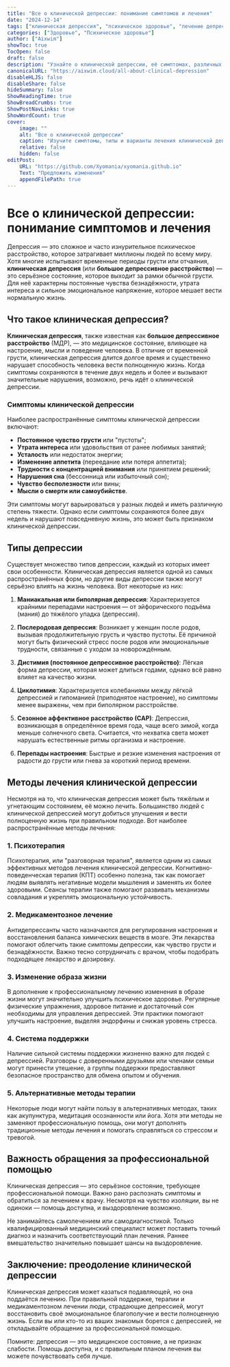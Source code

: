```yaml
---
title: "Все о клинической депрессии: понимание симптомов и лечения"
date: "2024-12-14"
tags: ["клиническая депрессия", "психическое здоровье", "лечение депрессии", "психиатрия", "психические расстройства"]
categories: ["Здоровье", "Психическое здоровье"]
author: ["Aixwim"]
showToc: true
TocOpen: false
draft: false
description: "Узнайте о клинической депрессии, её симптомах, различных типах и эффективных методах лечения, которые помогут справиться с этим состоянием."
canonicalURL: "https://aixwim.cloud/all-about-clinical-depression"
disableHLJS: false
disableShare: false
hideSummary: false
ShowReadingTime: true
ShowBreadCrumbs: true
ShowPostNavLinks: true
ShowWordCount: true
cover:
    image: ""
    alt: "Все о клинической депрессии"
    caption: "Изучите симптомы, типы и варианты лечения клинической депрессии."
    relative: false
    hidden: false
editPost:
    URL: "https://github.com/Xyomania/xyomania.github.io"
    Text: "Предложить изменения"
    appendFilePath: true
---
```


# Все о клинической депрессии: понимание симптомов и лечения

Депрессия — это сложное и часто изнурительное психическое расстройство, которое затрагивает миллионы людей по всему миру. Хотя многие испытывают временные периоды грусти или отчаяния, **клиническая депрессия** (или **большое депрессивное расстройство**) — это серьёзное состояние, которое выходит за рамки обычной грусти. Для неё характерны постоянные чувства безнадёжности, утрата интереса и сильное эмоциональное напряжение, которое мешает вести нормальную жизнь.

## Что такое клиническая депрессия?

**Клиническая депрессия**, также известная как **большое депрессивное расстройство** (МДР), — это медицинское состояние, влияющее на настроение, мысли и поведение человека. В отличие от временной грусти, клиническая депрессия длится долгое время и существенно нарушает способность человека вести полноценную жизнь. Когда симптомы сохраняются в течение двух недель и более и вызывают значительные нарушения, возможно, речь идёт о клинической депрессии.

### Симптомы клинической депрессии

Наиболее распространённые симптомы клинической депрессии включают:

- **Постоянное чувство грусти** или "пустоты";
- **Утрата интереса** или удовольствия от ранее любимых занятий;
- **Усталость** или недостаток энергии;
- **Изменение аппетита** (переедание или потеря аппетита);
- **Трудности с концентрацией внимания** или принятием решений;
- **Нарушения сна** (бессонница или избыточный сон);
- **Чувство бесполезности** или вины;
- **Мысли о смерти или самоубийстве**.

Эти симптомы могут варьироваться у разных людей и иметь различную степень тяжести. Однако если симптомы сохраняются более двух недель и нарушают повседневную жизнь, это может быть признаком клинической депрессии.

## Типы депрессии

Существует множество типов депрессии, каждый из которых имеет свои особенности. Клиническая депрессия является одной из самых распространённых форм, но другие виды депрессии также могут серьёзно влиять на жизнь человека. Вот некоторые из них:

1. **Маниакальная или биполярная депрессия**: Характеризуется крайними перепадами настроения — от эйфорического подъёма (мания) до тяжёлого упадка (депрессия).

2. **Послеродовая депрессия**: Возникает у женщин после родов, вызывая продолжительную грусть и чувство пустоты. Её причиной могут быть физический стресс после родов или эмоциональные трудности, связанные с уходом за новорождённым.

3. **Дистимия (постоянное депрессивное расстройство)**: Лёгкая форма депрессии, которая может длиться годами, однако всё равно влияет на качество жизни.

4. **Циклотимия**: Характеризуется колебаниями между лёгкой депрессией и гипоманией (приподнятое настроение), но симптомы менее выражены, чем при биполярном расстройстве.

5. **Сезонное аффективное расстройство (САР)**: Депрессия, возникающая в определённое время года, чаще всего зимой, когда меньше солнечного света. Считается, что нехватка света может нарушать естественные ритмы организма и настроение.

6. **Перепады настроения**: Быстрые и резкие изменения настроения от радости до грусти или гнева за короткий период времени.

## Методы лечения клинической депрессии

Несмотря на то, что клиническая депрессия может быть тяжёлым и угнетающим состоянием, её можно лечить. Большинство людей с клинической депрессией могут добиться улучшения и вести полноценную жизнь при правильном подходе. Вот наиболее распространённые методы лечения:

### 1. **Психотерапия**

Психотерапия, или "разговорная терапия", является одним из самых эффективных методов лечения клинической депрессии. Когнитивно-поведенческая терапия (КПТ) особенно полезна, так как помогает людям выявлять негативные модели мышления и заменять их более здоровыми. Сеансы терапии также помогают развивать механизмы совладания и укреплять эмоциональную устойчивость.

### 2. **Медикаментозное лечение**

Антидепрессанты часто назначаются для регулирования настроения и восстановления баланса химических веществ в мозге. Эти лекарства помогают облегчить такие симптомы депрессии, как чувство грусти и безнадёжности. Важно тесно сотрудничать с врачом, чтобы подобрать подходящее лекарство и дозировку.

### 3. **Изменение образа жизни**

В дополнение к профессиональному лечению изменения в образе жизни могут значительно улучшить психическое здоровье. Регулярные физические упражнения, здоровое питание и достаточный сон необходимы для управления депрессией. Эти практики помогают улучшить настроение, выделяя эндорфины и снижая уровень стресса.

### 4. **Система поддержки**

Наличие сильной системы поддержки жизненно важно для людей с депрессией. Разговоры с доверенными друзьями или членами семьи могут принести утешение, а группы поддержки предоставляют безопасное пространство для обмена опытом и обучения.

### 5. **Альтернативные методы терапии**

Некоторые люди могут найти пользу в альтернативных методах, таких как акупунктура, медитация осознанности или йога. Хотя эти методы не заменяют профессиональную помощь, они могут дополнять традиционные методы лечения и помогать справляться со стрессом и тревогой.

## Важность обращения за профессиональной помощью

Клиническая депрессия — это серьёзное состояние, требующее профессиональной помощи. Важно рано распознать симптомы и обратиться за лечением к врачу. Несмотря на чувство изоляции, вы не одиноки — помощь доступна, и выздоровление возможно.

Не занимайтесь самолечением или самодиагностикой. Только квалифицированный медицинский специалист может поставить точный диагноз и назначить соответствующий план лечения. Раннее вмешательство значительно повышает шансы на выздоровление.

## Заключение: преодоление клинической депрессии

Клиническая депрессия может казаться подавляющей, но она поддаётся лечению. При правильной поддержке, терапии и медикаментозном лечении люди, страдающие депрессией, могут восстановить своё эмоциональное благополучие и вести полноценную жизнь. Если вы или кто-то из ваших знакомых борется с депрессией, не откладывайте обращение за профессиональной помощью.

Помните: депрессия — это медицинское состояние, а не признак слабости. Помощь доступна, и с правильным планом лечения вы можете почувствовать себя лучше.
